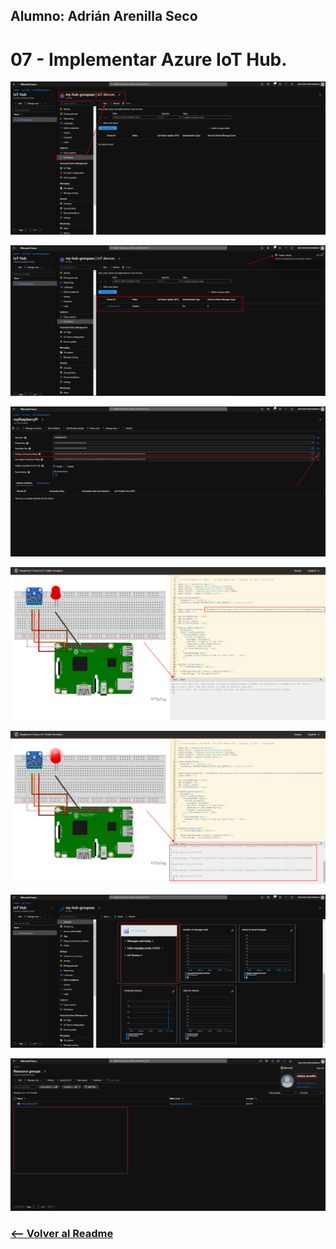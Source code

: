 ## Alumno: Adrián Arenilla Seco

# 07 - Implementar Azure IoT Hub.

![](Evidencias/07a-AzureIoTHub.png)

![](Evidencias/07b-AzureIoTHub.png)

![](Evidencias/07c-AzureIoTHub.png)

![](Evidencias/07d-AzureIoTHub.png)

![](Evidencias/07e-AzureIoTHub.png)

![](Evidencias/07f-AzureIoTHub.png)

![](Evidencias/07g-AzureIoTHub.png)


### [<-- Volver al Readme](../../readme.md)
